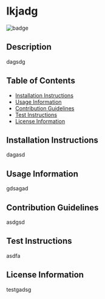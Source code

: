 # lkjadg

![badge](https://img.shields.io/badge/License-The_Unlicense-brightgreen)    
## Description
dagsdg

## Table of Contents
* [Installation Instructions](#installation-instructions)
* [Usage Information](#usage-information)
* [Contribution Guidelines](#contribution-guidelines)
* [Test Instructions](#test-instructions)
* [License Information](#license-information)

## Installation Instructions
dagasd

## Usage Information
gdsagad

## Contribution Guidelines
asdgsd

## Test Instructions
asdfa

## License Information
testgadsg
